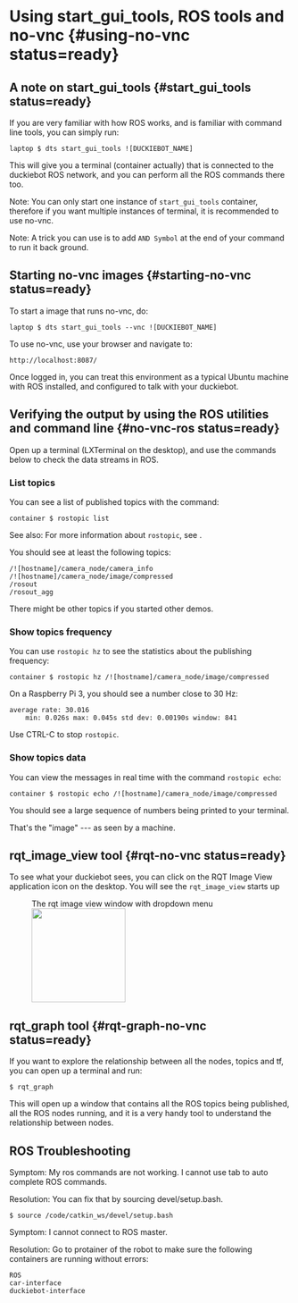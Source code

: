 # Using start_gui_tools, ROS tools and no-vnc {#using-no-vnc status=ready}

## A note on start_gui_tools {#start_gui_tools status=ready}

If you are very familiar with how ROS works, and is familiar with command line tools, you can simply run:

    laptop $ dts start_gui_tools ![DUCKIEBOT_NAME]

This will give you a terminal (container actually) that is connected to the duckiebot ROS network, and you can perform all the ROS commands there too. 

Note: You can only start one instance of `start_gui_tools` container, therefore if you want multiple instances of terminal, it is recommended to use no-vnc.

Note: A trick you can use is to add `AND Symbol` at the end of your command to run it back ground. 

## Starting no-vnc images {#starting-no-vnc status=ready}

To start a image that runs no-vnc, do:

    laptop $ dts start_gui_tools --vnc ![DUCKIEBOT_NAME]

To use no-vnc, use your browser and navigate to:

    http://localhost:8087/

Once logged in, you can treat this environment as a typical Ubuntu machine with ROS installed, and configured to talk with your duckiebot.

## Verifying the output by using the ROS utilities and command line {#no-vnc-ros status=ready}

Open up a terminal (LXTerminal on the desktop), and use the commands below to check the data streams in ROS.

### List topics

You can see a list of published topics with the command:

    container $ rostopic list

See also: For more information about `rostopic`, see [](+software_reference#rostopic).

You should see at least the following topics:

    /![hostname]/camera_node/camera_info
    /![hostname]/camera_node/image/compressed
    /rosout
    /rosout_agg

There might be other topics if you started other demos.

### Show topics frequency

You can use `rostopic hz` to see the statistics about the publishing frequency:

    container $ rostopic hz /![hostname]/camera_node/image/compressed

On a Raspberry Pi 3, you should see a number close to 30 Hz:

    average rate: 30.016
        min: 0.026s max: 0.045s std dev: 0.00190s window: 841

Use CTRL-C to stop `rostopic`.

### Show topics data

You can view the messages in real time with the command `rostopic echo`:

    container $ rostopic echo /![hostname]/camera_node/image/compressed

You should see a large sequence of numbers being printed to your terminal.

That's the "image" --- as seen by a machine.

## rqt_image_view tool {#rqt-no-vnc status=ready}

To see what your duckiebot sees, you can click on the RQT Image View application icon on the desktop. You will see the `rqt_image_view` starts up

<figure>
    <figcaption>The rqt image view window with dropdown menu</figcaption>
    <img style='width:12em' src="rqt_image_view.png"/>
</figure>

## rqt_graph tool {#rqt-graph-no-vnc status=ready}

If you want to explore the relationship between all the nodes, topics and tf, you can open up a terminal and run:

    $ rqt_graph

This will open up a window that contains all the ROS topics being published, all the ROS nodes running, and it is a very handy tool to understand the relationship between nodes.

## ROS Troubleshooting

Symptom: My ros commands are not working. I cannot use tab to auto complete ROS commands. 

Resolution: You can fix that by sourcing devel/setup.bash.

    $ source /code/catkin_ws/devel/setup.bash

Symptom: I cannot connect to ROS master. 

Resolution: Go to protainer of the robot to make sure the following containers are running without errors: 

    ROS
    car-interface
    duckiebot-interface
